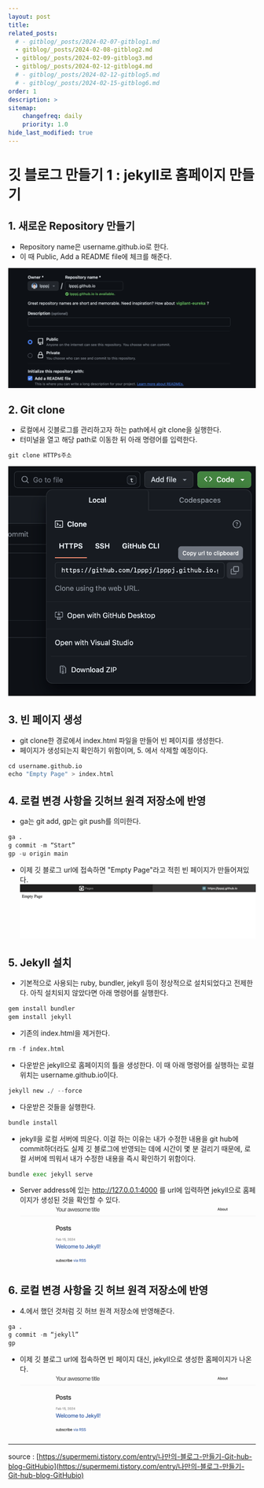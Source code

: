 ```yaml
---
layout: post
title: 
related_posts:
  # - gitblog/_posts/2024-02-07-gitblog1.md
  - gitblog/_posts/2024-02-08-gitblog2.md
  - gitblog/_posts/2024-02-09-gitblog3.md
  - gitblog/_posts/2024-02-12-gitblog4.md
  # - gitblog/_posts/2024-02-12-gitblog5.md
  # - gitblog/_posts/2024-02-15-gitblog6.md
order: 1
description: >
sitemap:
    changefreq: daily
    priority: 1.0
hide_last_modified: true
---
```


# 깃 블로그 만들기 1 : jekyll로 홈페이지 만들기

## 1. 새로운 Repository 만들기

- Repository name은 username.github.io로 한다.
- 이 때 Public, Add a README file에 체크를 해준다.

![그림1](/assets/img/gitblog/gitblog1/gitblog1_1.png)

## 2. Git clone

- 로컬에서 깃블로그를 관리하고자 하는 path에서 git clone을 실행한다.
- 터미널을 열고 해당 path로 이동한 뒤 아래 명령어를 입력한다.
~~~python
git clone HTTPs주소
~~~

![그림2](/assets/img/gitblog/gitblog1/gitblog1_2.png)

## 3. 빈 페이지 생성

- git clone한 경로에서 index.html 파일을 만들어 빈 페이지를 생성한다.
- 페이지가 생성되는지 확인하기 위함이며, 5. 에서 삭제할 예정이다.
~~~python
cd username.github.io
echo "Empty Page" > index.html
~~~

## 4. 로컬 변경 사항을 깃허브 원격 저장소에 반영

- ga는 git add, gp는 git push를 의미한다.
~~~python
ga .
g commit -m “Start”
gp -u origin main
~~~
- 이제 깃 블로그 url에 접속하면 "Empty Page"라고 적힌 빈 페이지가 만들어져있다.
![그림3](/assets/img/gitblog/gitblog1/gitblog1_3.png)

## 5. Jekyll 설치

- 기본적으로 사용되는 ruby, bundler, jekyll 등이 정상적으로 설치되었다고 전제한다. 아직 설치되지 않았다면 아래 명령어를 실행한다.
~~~python
gem install bundler
gem install jekyll
~~~

- 기존의 index.html을 제거한다.
~~~python
rm -f index.html
~~~

- 다운받은 jekyll으로 홈페이지의 틀을 생성한다. 이 때 아래 명령어를 실행하는 로컬 위치는 username.github.io이다.
~~~python
jekyll new ./ --force
~~~

- 다운받은 것들을 실행한다.
~~~python
bundle install
~~~

- jekyll을 로컬 서버에 띄운다. 이걸 하는 이유는 내가 수정한 내용을 git hub에 commit하더라도 실제 깃 블로그에 반영되는 데에 시간이 몇 분 걸리기 때문에, 로컬 서버에 띄워서 내가 수정한 내용을 즉시 확인하기 위함이다.
~~~python
bundle exec jekyll serve
~~~  
- Server address에 있는 http://127.0.0.1:4000 를 url에 입력하면 jekyll으로 홈페이지가 생성된 것을 확인할 수 있다.
![그림4](/assets/img/gitblog/gitblog1/gitblog1_4.png)

## 6. 로컬 변경 사항을 깃 허브 원격 저장소에 반영

- 4.에서 했던 것처럼 깃 허브 원격 저장소에 반영해준다.
~~~python
ga .
g commit -m “jekyll”
gp
~~~
- 이제 깃 블로그 url에 접속하면 빈 페이지 대신, jekyll으로 생성한 홈페이지가 나온다.
![그림4](/assets/img/gitblog/gitblog1/gitblog1_4.png)

---
source : [https://supermemi.tistory.com/entry/나만의-블로그-만들기-Git-hub-blog-GitHubio](https://supermemi.tistory.com/entry/나만의-블로그-만들기-Git-hub-blog-GitHubio)